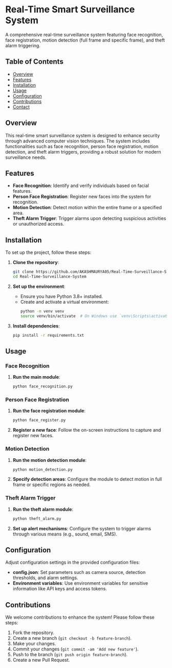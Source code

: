 # Real-Time Smart Surveillance System

A comprehensive real-time surveillance system featuring face recognition, face registration, motion detection (full frame and specific frame), and theft alarm triggering.

## Table of Contents

- [Overview](#overview)
- [Features](#features)
- [Installation](#installation)
- [Usage](#usage)
- [Configuration](#configuration)
- [Contributions](#contributions)
- [Contact](#contact)

## Overview

This real-time smart surveillance system is designed to enhance security through advanced computer vision techniques. The system includes functionalities such as face recognition, person face registration, motion detection, and theft alarm triggers, providing a robust solution for modern surveillance needs.

## Features

- **Face Recognition**: Identify and verify individuals based on facial features.
- **Person Face Registration**: Register new faces into the system for recognition.
- **Motion Detection**: Detect motion within the entire frame or a specified area.
- **Theft Alarm Trigger**: Trigger alarms upon detecting suspicious activities or unauthorized access.

## Installation

To set up the project, follow these steps:

1. **Clone the repository**:
    ```bash
    git clone https://github.com/AKASHMAURYA05/Real-Time-Surveillance-System.git
    cd Real-Time-Surveillance-System
    ```

2. **Set up the environment**:
    - Ensure you have Python 3.8+ installed.
    - Create and activate a virtual environment:
        ```bash
        python -m venv venv
        source venv/bin/activate  # On Windows use `venv\Scripts\activate`
        ```

3. **Install dependencies**:
    ```bash
    pip install -r requirements.txt
    ```

## Usage

### Face Recognition

1. **Run the main module**:
    ```bash
    python face_recognition.py
    ```

### Person Face Registration

1. **Run the face registration module**:
    ```bash
    python face_register.py
    ```

2. **Register a new face**: Follow the on-screen instructions to capture and register new faces.

### Motion Detection

1. **Run the motion detection module**:
    ```bash
    python motion_detection.py
    ```

2. **Specify detection areas**: Configure the module to detect motion in full frame or specific regions as needed.

### Theft Alarm Trigger

1. **Run the theft alarm module**:
    ```bash
    python theft_alarm.py
    ```

2. **Set up alert mechanisms**: Configure the system to trigger alarms through various means (e.g., sound, email, SMS).

## Configuration

Adjust configuration settings in the provided configuration files:

- **config.json**: Set parameters such as camera source, detection thresholds, and alarm settings.
- **Environment variables**: Use environment variables for sensitive information like API keys and access tokens.

## Contributions

We welcome contributions to enhance the system! Please follow these steps:

1. Fork the repository.
2. Create a new branch (`git checkout -b feature-branch`).
3. Make your changes.
4. Commit your changes (`git commit -am 'Add new feature'`).
5. Push to the branch (`git push origin feature-branch`).
6. Create a new Pull Request.


